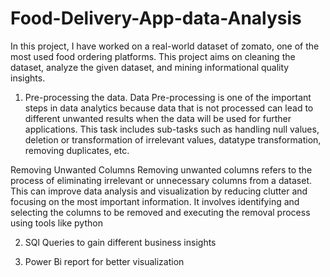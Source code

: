 # Food-Delivery-App-data-Analysis
In this project, I have worked on a real-world dataset of zomato, one of the most used food ordering platforms. This project aims on cleaning the dataset, analyze the given dataset, and mining informational quality insights.   

1. Pre-processing the data.
Data Pre-processing is one of the important steps in data analytics because data that is not processed can lead to different unwanted results when the data will be used for further applications. This task includes sub-tasks such as handling null values, deletion or transformation of irrelevant values, datatype transformation, removing duplicates, etc. 

  Removing Unwanted Columns
    Removing unwanted columns refers to the process of eliminating irrelevant or unnecessary columns from a dataset. This can improve data analysis and visualization by     reducing clutter and focusing on the most important information. It involves identifying and selecting the columns to be removed and executing the removal process       using tools like python

2. SQl Queries to gain different business insights

3. Power Bi report for better visualization
